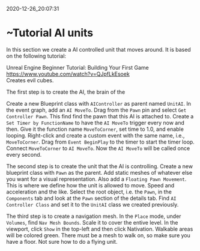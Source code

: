 2020-12-26_20:07:31

# ~Tutorial AI units

In this section we create a AI controlled unit that moves around.
It is based on the following tutorial:

Unreal Engine Beginner Tutorial: Building Your First Game  
https://www.youtube.com/watch?v=QJpfLkEsoek  
Creates evil cubes.

The first step is to create the AI, the brain of the 

Create a new Blueprint class with `AIController` as parent named `UnitAI`.
In the event graph, add an `AI MoveTo`.
Drag from the `Pawn` pin and select `Get Controller Pawn`.
This find find the pawn that this AI is attached to.
Create a `Set Timer by FunctionName` to have the `AI MoveTo` trigger every now and then.
Give it the function name `MoveToCorner`, set time to 1.0, and enable looping.
Right-click and create a custom event with the same name, i.e., `MoveToCorner`.
Drag from `Event BeginPlay` to the timer to start the timer loop.
Connect `MoveToCorner` to `AI MoveTo`.
Now the `AI MoveTo` will be called once every second.

The second step is to create the unit that the AI is controlling.
Create a new blueprint class with `Pawn` as the parent.
Add static meshes of whatever else you want for a visual representation.
Also add a `Floating Pawn Movement`.
This is where we define how the unit is allowed to move.
Speed and acceleration and the like.
Select the root object, i.e. the `Pawn`, in the `Components` tab and look at the `Pawn` section of the details tab.
Find `AI Controller Class` and set it to the `UnitAI` class we created previously.

The third step is to create a navigation mesh.
In the `Place` mode, under `Volumes`, find `Nav Mesh Bounds`.
Scale it to cover the entive level.
In the viewport, click `Show` in the top-left and then click Nativation.
Walkable areas will be colored green.
There must be a mesh to walk on, so make sure you have a floor.
Not sure how to do a flying unit.